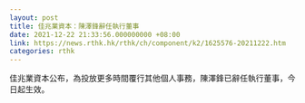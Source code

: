 ```yaml
---
layout: post
title: 佳兆業資本：陳澤鋒辭任執行董事
date: 2021-12-22 21:33:56.000000000 +08:00
link: https://news.rthk.hk/rthk/ch/component/k2/1625576-20211222.htm
categories: rthk
---
```


佳兆業資本公布，為投放更多時間覆行其他個人事務，陳澤鋒已辭任執行董事，今日起生效。
